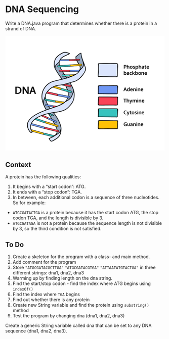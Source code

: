 # DNA Sequencing
Write a DNA.java program that determines whether there is a protein in a strand of DNA.

![img.png](dna.png) 


## Context
A protein has the following qualities:

1. It begins with a “start codon”: ATG.
2. It ends with a “stop codon”: TGA.
3. In between, each additional codon is a sequence of three nucleotides.
So for example:

- ```ATGCGATACTGA``` is a protein because it has the start codon ATG, the stop codon TGA, and the length is divisible by 3.
- ```ATGCGATAGA``` is not a protein because the sequence length is not divisible by 3, so the third condition is not satisfied.

## To Do
1. Create a skeleton for the program with a class- and main method.
2. Add comment for the program
3. Store ```"ATGCGATACGCTTGA"``` ```"ATGCGATACGTGA"``` ```"ATTAATATGTACTGA"``` in three different strings: dna1, dna2, dna3
4. Warming up by finding length on the dna string.
5. Find the start/stop codon -  find the index where ATG begins using ```indexOf()```
6. Find the index where ```TGA``` begins
7. Find out whether there is any protein 
8. Create new String variable and find the protein using ```substring()``` method
9. Test the program by changing dna (dna1, dna2, dna3)

Create a generic String variable called dna that can be set to any DNA sequence (dna1, dna2, dna3).




